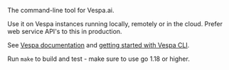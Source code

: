 <!-- Copyright Yahoo. Licensed under the terms of the Apache 2.0 license. See LICENSE in the project root. -->
<!-- Copyright Vespa.ai. Licensed under the terms of the Apache 2.0 license. See LICENSE in the project root. -->

The command-line tool for Vespa.ai.

Use it on Vespa instances running locally, remotely or in the cloud.
Prefer web service API's to this in production.

See [Vespa documentation](https://docs.vespa.ai) and [getting started with Vespa
CLI](https://docs.vespa.ai/en/vespa-cli.html).

Run `make` to build and test - make sure to use go 1.18 or higher.
